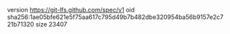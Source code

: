 version https://git-lfs.github.com/spec/v1
oid sha256:1ae05bfe621e5f75aa617c795d49b7b482dbe320954ba56b9157e2c721b71320
size 23407
